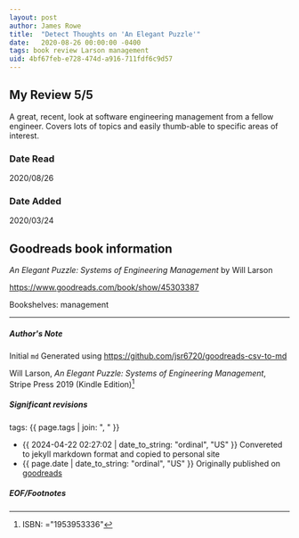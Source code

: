 ```yaml
---
layout: post
author: James Rowe
title:  "Detect Thoughts on 'An Elegant Puzzle'"
date:   2020-08-26 00:00:00 -0400
tags: book review Larson management
uid: 4bf67feb-e728-474d-a916-711fdf6c9d57
---
```


<!-- highly dependent on how you personally use jekyll templates, and how you want this to show up -->
<!-- escape any jekyll keys with double brackets -->

## My Review 5/5

A great, recent, look at software engineering management from a fellow engineer. Covers lots of topics and easily thumb-able to specific areas of interest.

### Date Read
2020/08/26

### Date Added
2020/03/24

## Goodreads book information

*An Elegant Puzzle: Systems of Engineering Management* by Will Larson

https://www.goodreads.com/book/show/45303387

Bookshelves: management

---

##### Author's Note

Initial `md` Generated using https://github.com/jsr6720/goodreads-csv-to-md

Will Larson, *An Elegant Puzzle: Systems of Engineering Management*,  Stripe Press 2019 (Kindle Edition)[^1]

##### Significant revisions

tags: {{ page.tags | join: ", " }} <!-- todo move this somewhere -->

- {{ 2024-04-22 02:27:02 | date_to_string: "ordinal", "US" }} Convereted to jekyll markdown format and copied to personal site
- {{ page.date | date_to_string: "ordinal", "US" }} Originally published on [goodreads](https://www.goodreads.com)

##### EOF/Footnotes

[^1]: ISBN: ="1953953336"